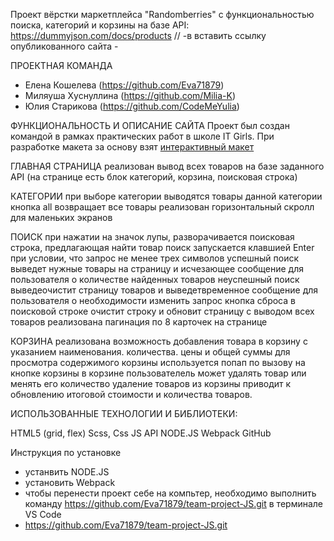 Проект вёрстки маркетплейса "Randomberries" с функциональностью поиска, категорий и корзины на базе API:
https://dummyjson.com/docs/products
// -в вставить ссылку опубликованного сайта -


ПРОЕКТНАЯ КОМАНДА
- Елена Кошелева (https://github.com/Eva71879)
- Миляуша Хуснуллина (https://github.com/Milia-K)
- Юлия Старикова (https://github.com/CodeMeYulia)



ФУНКЦИОНАЛЬНОСТЬ И ОПИСАНИЕ САЙТА
Проект был создан командой в рамках практических работ в школе IT Girls. 
При разработке макета за основу взят 
[интерактивный макет](https://www.figma.com/proto/YhCP9TQiZu3b9ptLj7qyBL/%D0%9C%D0%B0%D0%BA%D0%B5%D1%82%D1%8B?page-id=31%3A2188&type=design&node-id=31-2189&viewport=1133%2C540%2C0.2&t=6KIxNuEEBMvG83Rz-1&scaling=scale-down&starting-point-node-id=250%3A10636)

ГЛАВНАЯ СТРАНИЦА
реализован вывод всех товаров на базе заданного API (на странице есть блок категорий, корзина, поисковая строка)
  
КАТЕГОРИИ
при выборе категории выводятся товары данной категории 
кнопка all возвращает все товары
реализован горизонтальный скролл для маленьких экранов

ПОИСК
при нажатии на значок лупы, разворачивается поисковая строка, предлагающая найти товар
поиск запускается клавшией Enter при условии, что запрос не менее трех символов 
успешный поиск выведет нужные товары на страницу и исчезающее сообщение для пользователя о количестве найденных товаров
неуспешный поиск выведеочистит страницу товаров и выведетвременное сообщение для пользователя о необходимости изменить запрос
кнопка сброса в поисковой строке очистит строку и обновит страницу с выводом всех товаров
реализована пагинация по 8 карточек на странице

КОРЗИНА
реализована возможность добавления товара в корзину с указанием наименования. количества. цены и общей суммы
для просмотра содержимого корзины используется попап по вызову на кнопке корзины
в корзине пользователель может удалять товар или менять его количество
удаление товаров из корзины приводит к обновлению итоговой стоимости и количества
товаров.


ИСПОЛЬЗОВАННЫЕ ТЕХНОЛОГИИ И БИБЛИОТЕКИ:

HTML5 (grid, flex)
Scss, Css
JS
API
NODE.JS
Webpack
GitHub

Инструкция по установке
- устанвить NODE.JS
- установить Webpack
- чтобы перенести проект себе на компьтер, необходимо выполнить команду https://github.com/Eva71879/team-project-JS.git в терминале VS Code
- https://github.com/Eva71879/team-project-JS.git

<!-- # npm_webpack
use npm install -->

<!-- //создаем разметку карточки ----обновила код последней кнопки price------ -->
<!-- function createCardElement(obj) {
const card = `   <div class='item'>
            <div class='item-product'>
            <p class='discount'><span class='discount-percentage'>${obj.discountPercentage}</span> off sale</p>
            <div class='image-block'><img src="${obj.thumbnail}" alt="thumbnail" class='image'></div>
            <p class='rating'><span class='rating-star'>&#10033;</span> ${obj.rating}</p>
            <p class='title'>${obj.title}</p>
            <p class='description'>${obj.description}</p>
            <button class='price putToCartButton' data-product='${JSON.stringify(obj)}'><span class='price-bin'></span>$${obj.price}</button>
        </div>
    </div>
  `;

    return card;

} -->
